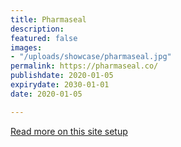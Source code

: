 ```yaml
---
title: Pharmaseal
description:
featured: false
images:
- "/uploads/showcase/pharmaseal.jpg"
permalink: https://pharmaseal.co/
publishdate: 2020-01-05
expirydate: 2030-01-01
date: 2020-01-05

---
```


[Read more on this site setup](https://gohugo.io/showcase/pharmaseal/)

